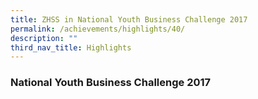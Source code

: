 ```yaml
---
title: ZHSS in National Youth Business Challenge 2017
permalink: /achievements/highlights/40/
description: ""
third_nav_title: Highlights
---
```

### **National Youth Business Challenge 2017**
